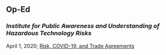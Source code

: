 ##  Op-Ed



### *Institute for Public Awareness and Understanding of Hazardous Technology Risks*



April 1, 2020; [Risk, COVID-19, and Trade Agreements](http://nsjonline.com/article/2020/03/wortman-shut-down-wet-markets-in-china-trade-treaty/?fbclid=IwAR2RwM7cRKNT8eZBIWfVnkCfpHPaQ6WoHpY9lTjiHOfkynBMsCD1EMNhWrs)
